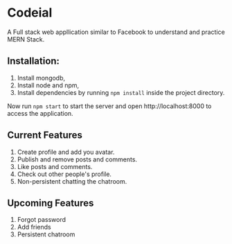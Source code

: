 # Codeial
A Full stack web appllication similar to Facebook to understand and practice MERN Stack.

<h2>Installation:</h2>

1. Install mongodb,
2. Install node and npm,
3. Install dependencies by running `npm install` inside the project directory.

Now run `npm start` to start the server and open http://localhost:8000 to access the application.

<h2> Current Features </h2>

1. Create profile and add you avatar.
2. Publish and remove posts and comments.
3. Like posts and comments.
4. Check out other people's profile.
5. Non-persistent chatting the chatroom. 

<h2> Upcoming Features </h2>

1. Forgot password 
2. Add friends
3. Persistent chatroom
